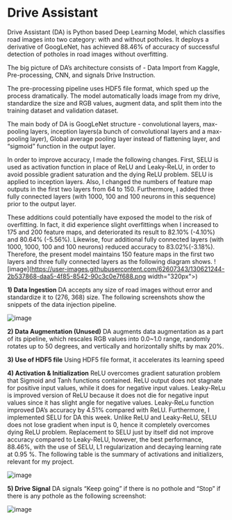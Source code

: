 # Drive Assistant

Drive Assistant (DA) is Python based Deep Learning Model, which classifies road images into two category: with and without potholes.
It deploys a derivative of GoogLeNet, has achieved 88.46% of accuracy of successful detection of potholes in road images without overfitting. 

The big picture of DA’s architecture consists of - Data Import from Kaggle, Pre-processing, CNN, and signals Drive Instruction. 

The pre-processing pipeline uses HDF5 file format, which sped up the process dramatically. The model automatically loads image from my drive, standardize the size and RGB values, augment data, and split them into the training dataset and validation dataset. 

The main body of DA is GoogLeNet structure - convolutional layers, max-pooling layers, inception layers(a bunch of convolutional layers and a max-pooling layer), Global average pooling layer instead of flattening layer, and “sigmoid” function in the output layer. 

In order to improve accuracy, I made the following changes. First, SELU is used as activation function in place of ReLU and Leaky-ReLU, in order to avoid possible gradient saturation and the dying ReLU problem. SELU is applied to inception layers. Also, I changed the numbers of feature map outputs in the first two layers from 64 to 150. Furthermore, I added three fully connected layers (with 1000, 100 and 100 neurons in this sequence) prior to the output layer. 

These additions could potentially have exposed the model to the risk of overfitting. In fact, it did experience slight overfittings when I increased to 175 and 200 feature maps, and deteriorated its result to 82.10% (-4.10%) and 80.64% (-5.56%). Likewise, four additional fully connected layers (with 1000, 1000, 100 and 100 neurons) reduced accuracy to 83.02%(-3.18%). Therefore, the present model maintains 150 feature maps in the first two layers and three fully connected layers as the following diagram shows.
![image](https://user-images.githubusercontent.com/62607343/130621244-2b537868-daa5-4f85-8542-90c3c0e7f688.png  width="320px">)


**1) Data Ingestion**
DA accepts any size of road images without error and standardize it to (276, 368) size.
The following screenshots show the snippets of the data injection pipeline.

![image](https://user-images.githubusercontent.com/62607343/130619846-12cbc509-a5e9-4cb1-a13d-9644dc58bef4.png)

**2) Data Augmentation (Unused)**
DA augments data augmentation as a part of its pipeline, which rescales RGB values into 0.0~1.0 range, randomly rotates up to 50 degrees, and vertically and horizontally shifts by max 20%. 

**3) Use of HDF5 file**
 Using HDF5 file format, it accelerates its learning speed

**4) Activation & Initialization**
ReLU overcomes gradient saturation problem that Sigmoid and Tanh functions contained. ReLU output does not stagnate for positive input values, while it does for negative input values. Leaky-ReLu is improved version of ReLU because it does not die for negative input values since it has slight angle for negative values. Leaky-ReLu function improved DA’s accuracy by 4.51% compared with ReLU. Furthermore, I implemented SELU for DA this week. Unlike ReLU and Leaky-ReLU, SELU does not lose gradient when input is 0, hence it completely overcomes dying ReLU problem. Replacement to SELU just by itself did not improve accuracy compared to Leaky-ReLU, however, the best performance, 88.46%, with the use of SELU, L1 regularization and decaying learning rate at 0.95 %. The following table is the summary of activations and initializers, relevant for my project.

![image](https://user-images.githubusercontent.com/62607343/130621436-9b2ae0da-3ef5-4657-a67c-5fd116c9475d.png)

**5) Drive Signal**
DA signals “Keep going” if there is no pothole and “Stop” if there is any pothole as the following screenshot:

![image](https://user-images.githubusercontent.com/62607343/130621500-8b93766e-eb83-46d2-8c27-d00cc87135ac.png)

